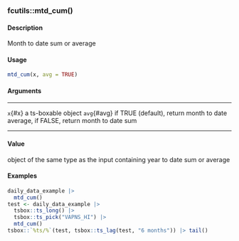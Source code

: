 ### fcutils::mtd_cum()

#### Description

Month to date sum or average

#### Usage

``` R
mtd_cum(x, avg = TRUE)
```

#### Arguments

  ------------- -------------------------------------------------------------------------------------
  `x`{#x}       a ts-boxable object
  `avg`{#avg}   if TRUE (default), return month to date average, if FALSE, return month to date sum
  ------------- -------------------------------------------------------------------------------------

#### Value

object of the same type as the input containing year to date sum or
average

#### Examples

``` R
daily_data_example |>
  mtd_cum()
test <- daily_data_example |>
  tsbox::ts_long() |>
  tsbox::ts_pick("VAPNS_HI") |>
  mtd_cum()
tsbox::`%ts/%`(test, tsbox::ts_lag(test, "6 months")) |> tail()
```
